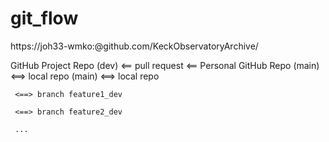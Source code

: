 # git_flow

https://joh33-wmko:<token>@github.com/KeckObservatoryArchive/<repo>

GitHub Project Repo (dev) <== pull request <== Personal GitHub Repo (main) <==> local repo (main) <==> local repo <dev>

     <==> branch feature1_dev

     <==> branch feature2_dev

     ...
